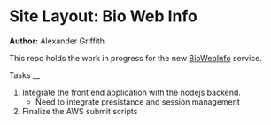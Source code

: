 Site Layout: Bio Web Info
==
**Author:** Alexander Griffith

This repo holds the work in progress for the new [BioWebInfo] service.


Tasks
__

1. Integrate the front end application with the nodejs backend.
   - Need to integrate presistance and session management   
2. Finalize the AWS submit scripts

[BioWebInfo]:http://biowebinfo.com